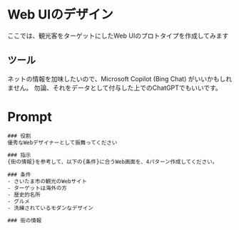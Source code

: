 # Web UIのデザイン

ここでは、観光客をターゲットにしたWeb UIのプロトタイプを作成してみます



## ツール
ネットの情報を加味したいので、Microsoft Copilot (Bing Chat) がいいかもしれません。
勿論、それをデータとして付与した上でのChatGPTでもいいです。

# Prompt


```cmd
### 役割
優秀なWebデザイナーとして振舞ってください

### 指示
{街の情報}を参考して、以下の{条件}に合うWeb画面を、4パターン作成してください。

### 条件
- さいたま市の観光のWebサイト
- ターゲットは海外の方
- 歴史的名所
- グルメ
- 洗練されているモダンなデザイン

### 街の情報

```